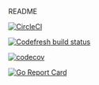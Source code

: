 README

[![CircleCI](https://circleci.com/gh/sgoodliff/hello.svg?style=svg)](https://circleci.com/gh/sgoodliff/hello)

[![Codefresh build status]( https://g.codefresh.io/api/badges/pipeline/sgoodliff/sgoodliff%2Fhello%2Fhello?branch=master&key=eyJhbGciOiJIUzI1NiJ9.NWM5NGYxMDEzMDVmYmEyNTkyMzBmMjA4.fbbsPz6MXpEGekHEUad4Ebd3R_ScYmobgDrh_UYD2kc&type=cf-1)]( https://g.codefresh.io/pipelines/hello/builds?repoOwner=sgoodliff&repoName=hello&serviceName=sgoodliff%2Fhello&filter=trigger:build~Build;branch:master;pipeline:5d1268aeedb221d0ccc684ea~hello)

[![codecov](https://codecov.io/gh/sgoodliff/hello/branch/master/graph/badge.svg)](https://codecov.io/gh/sgoodliff/hello)

[![Go Report Card](https://goreportcard.com/badge/github.com/sgoodliff/hello)](https://goreportcard.com/report/github.com/sgoodliff/hello)
